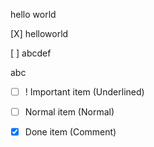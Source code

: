 hello world



[X] helloworld

[ ] abcdef


abc


- [ ] ! Important item (Underlined)
- [ ] Normal item (Normal)
- [X] Done item (Comment)




